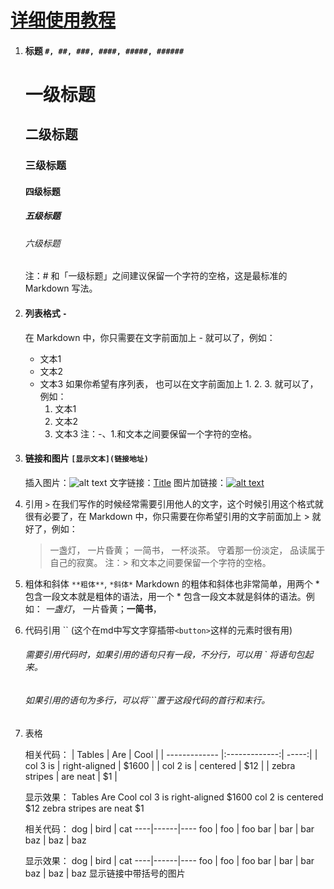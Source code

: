 
# [详细使用教程](http://itmyhome.com/markdown/article/extension/strikethrougn.html)


1. #### 标题 `#, ##, ###, ####, #####, ######`
    # 一级标题
    ## 二级标题
    ### 三级标题
    #### 四级标题
    ##### 五级标题
    ###### 六级标题
    注：# 和「一级标题」之间建议保留一个字符的空格，这是最标准的 Markdown 写法。


2. #### 列表格式 `-`
    在 Markdown 中，你只需要在文字前面加上 - 就可以了，例如：
    - 文本1
    - 文本2
    - 文本3
   如果你希望有序列表，
   也可以在文字前面加上 1. 2. 3. 就可以了，例如：
        1. 文本1
        2. 文本2
        3. 文本3
    注：-、1.和文本之间要保留一个字符的空格。


3. #### 链接和图片 `[显示文本](链接地址)`
    插入图片：![alt text](http://path/to/img.jpg "title")
    文字链接：[Title](你的链接地址)
    图片加链接：[![alt text](http://path/to/img.jpg "title")](你的链接地址)
    

4. 引用 `>`
    在我们写作的时候经常需要引用他人的文字，这个时候引用这个格式就很有必要了，在 Markdown 中，你只需要在你希望引用的文字前面加上 > 就好了，例如：
    > 一盏灯， 一片昏黄； 一简书， 一杯淡茶。 守着那一份淡定， 品读属于自己的寂寞。
    注：> 和文本之间要保留一个字符的空格。


5. 粗体和斜体 `**粗体**`, `*斜体*`
    Markdown 的粗体和斜体也非常简单，用两个 * 包含一段文本就是粗体的语法，用一个 * 包含一段文本就是斜体的语法。例如：
     *一盏灯*， 一片昏黄；**一简书**，

6. 代码引用 `` (这个在md中写文字穿插带`<button>`这样的元素时很有用)
    ###### 需要引用代码时，如果引用的语句只有一段，不分行，可以用 ` 将语句包起来。
    ###### 如果引用的语句为多行，可以将```置于这段代码的首行和末行。

7. 表格

    相关代码：
        | Tables        | Are           | Cool  |
        | ------------- |:-------------:| -----:|
        | col 3 is      | right-aligned | $1600 |
        | col 2 is      | centered      |   $12 |
        | zebra stripes | are neat      |    $1 |
    
    显示效果：
        Tables 	Are 	Cool
        col 3 is 	right-aligned 	$1600
        col 2 is 	centered 	$12
        zebra stripes 	are neat 	$1


    相关代码：
        dog | bird | cat
        ----|------|----
        foo | foo  | foo
        bar | bar  | bar
        baz | baz  | baz
        
    显示效果：
        dog | bird | cat
        ----|------|----
        foo | foo | foo
        bar | bar | bar
        baz | baz | baz
        显示链接中带括号的图片
